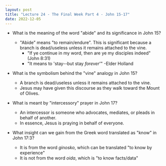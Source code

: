 ```yaml
---
layout: post
title: "Lecture 24 - The Final Week Part 4 - John 15-17"
date: 2022-12-05
---
```


* What is the meaning of the word "abide" and its significance in John 15?
    * "Abide" means "to remain/endure". This is significant because a branch is dead/useless unless it remains attached to the vine.
        * "If ye continue in my word, then are ye my disciples indeed" (John 8:31)
        * "It means to 'stay--but stay *forever*'" -Elder Holland

* What is the symbolism behind the "vine" analogy in John 15?
    * A branch is dead/useless unless it remains attached to the vine.
    * Jesus may have given this discourse as they walk toward the Mount of Olives.

* What is meant by "intercessory" prayer in John 17?
    * An intercessor is someone who advocates, mediates, or pleads in behalf of another.
    * In essence, Jesus is praying in behalf of everyone.

* What insight can we gain from the Greek word translated as "know" in John 17:3?
    * It is from the word *ginosko*, which can be translated "to know by experience"
    * It is not from the word *oida*, which is "to know facts/data"